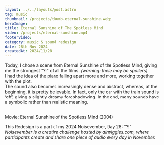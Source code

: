 ```yaml
---
layout: ../../layouts/post.astro
tag: music
thumbnail: /projects/thumb-eternal-sunshine.webp
heroImage:
title: Eternal Sunshine of The Spotless Mind
video: /projects/eternal-sunshine.mp4
footerVideo: 
category: music & sound redesign
date: 28th Nov 2024
createdAt: 2024/11/28
---
```

<div>
Today, I chose a scene from Eternal Sunshine of the Spotless Mind, giving me the strongest "?!" of all the films.
<i>(warning: there may be spoilers)</i><br>
I had the idea of the piano falling apart more and more, working together with the plot.
<br>
The sound also becomes increasingly dense and abstract, whereas, at the beginning, it is pretty believable. In fact, only the car with the train sound is ‘off’, giving a slightly dreamy foreshadowing. In the end, many sounds have a symbolic rather than realistic meaning. 
<br><br>

Movie: Eternal Sunshine of the Spotless Mind (2004)
</div>
<div>
This Redesign is a part of my 2024 Noisevember, Day 28: "?!"
</div>
<div>
    <i>Noisevember is a creative challenge hosted by airwiggles.com, where participants create and share one piece of audio every day in November.</i>
</div>